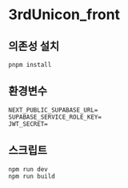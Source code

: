 # 3rdUnicon_front

## 의존성 설치
```
pnpm install
```
## 환경변수
```
NEXT_PUBLIC_SUPABASE_URL=
SUPABASE_SERVICE_ROLE_KEY=
JWT_SECRET=
```

## 스크립트
```
npm run dev
npm run build
```